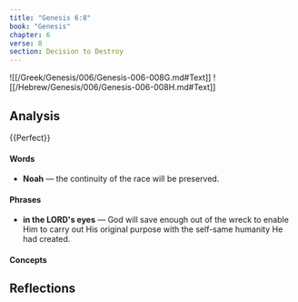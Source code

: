 ```yaml
---
title: "Genesis 6:8"
book: "Genesis"
chapter: 6
verse: 8
section: Decision to Destroy
---
```

![[/Greek/Genesis/006/Genesis-006-008G.md#Text]]
![[/Hebrew/Genesis/006/Genesis-006-008H.md#Text]]

## Analysis

{{Perfect}}

#### Words
- **Noah** — the continuity of the race will be preserved.

#### Phrases
- **in the LORD's eyes** — God will save enough out of the wreck to enable Him to carry out His original purpose with the self-same humanity He had created.

#### Concepts

## Reflections
